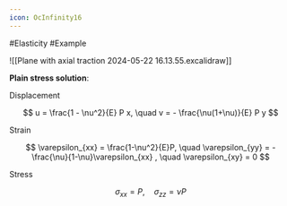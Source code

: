 ```yaml
---
icon: OcInfinity16
---
```

#Elasticity #Example 

![[Plane with axial traction 2024-05-22 16.13.55.excalidraw]]

**Plain stress solution**:

Displacement

$$
u = \frac{1 - \nu^2}{E} P x, \quad v = - \frac{\nu(1+\nu)}{E} P y
$$

Strain

$$
\varepsilon_{xx} = \frac{1-\nu^2}{E}P, \quad
\varepsilon_{yy} = -\frac{\nu}{1-\nu}\varepsilon_{xx} , \quad
\varepsilon_{xy} = 0
$$

Stress

$$
\sigma_{xx} = P, \quad
\sigma_{zz} = \nu P
$$
